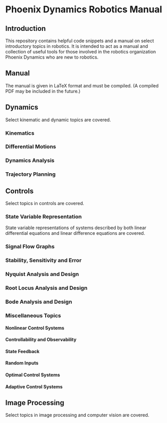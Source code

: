 # Phoenix Dynamics Robotics Manual
## Introduction
This repository contains helpful code snippets and a manual on select introductory topics in robotics. It is intended to act as a manual and collection of useful tools for those involved in the robotics organization Phoenix Dynamics who are new to robotics.
## Manual
The manual is given in LaTeX format and must be compiled. (A compiled PDF may be included in the future.)
## Dynamics
Select kinematic and dynamic topics are covered.
### Kinematics
### Differential Motions
### Dynamics Analysis
### Trajectory Planning
## Controls
Select topics in controls are covered.
### State Variable Representation
State variable representations of systems described by both linear differential equations and linear difference equations are covered.
### Signal Flow Graphs
### Stability, Sensitivity and Error
### Nyquist Analysis and Design
### Root Locus Analysis and Design
### Bode Analysis and Design
### Miscellaneous Topics
#### Nonlinear Control Systems
#### Controllability and Observability
#### State Feedback
#### Random Inputs
#### Optimal Control Systems
#### Adaptive Control Systems
## Image Processing
Select topics in image processing and computer vision are covered.

